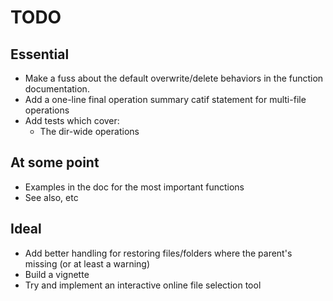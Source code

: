 # TODO

## Essential
* Make a fuss about the default overwrite/delete behaviors in the function 
documentation. 
* Add a one-line final operation summary catif statement for multi-file 
operations
* Add tests which cover:
    - The dir-wide operations

## At some point
* Examples in the doc for the most important functions
* See also, etc

## Ideal
* Add better handling for restoring files/folders where the parent's missing
(or at least a warning)
* Build a vignette
* Try and implement an interactive online file selection tool